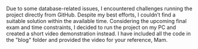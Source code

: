 Due to some database-related issues, I encountered challenges running the project directly from GitHub. Despite my best efforts, I couldn’t find a suitable solution within the available time. Considering the upcoming final exam and time constraints, I decided to run the project on my PC and created a short video demonstration instead. I have included all the code in the "blog" folder and provided the video for your reference, Mam.

